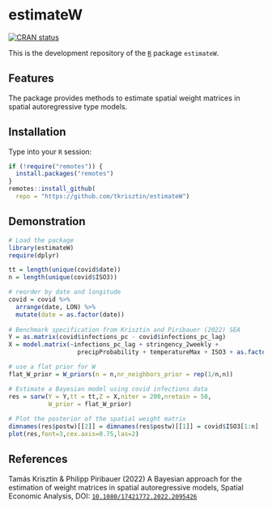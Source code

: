 # estimateW
<!-- badges: start -->
[![CRAN status](https://www.r-pkg.org/badges/version/estimateW)](https://CRAN.R-project.org/package=estimateW)
<!-- badges: end -->

This is the development repository of the [`R`](https://www.r-project.org/) package `estimateW`.

## Features

The package provides methods to estimate spatial weight matrices in spatial autoregressive type models.

## Installation

Type into your `R` session:

```r
if (!require("remotes")) {
  install.packages("remotes")
}
remotes::install_github(
  repo = "https://github.com/tkrisztin/estimateW")
```

## Demonstration

```r
# Load the package
library(estimateW)
require(dplyr)

tt = length(unique(covid$date))
n = length(unique(covid$ISO3))

# reorder by date and longitude
covid = covid %>% 
  arrange(date, LON) %>%
  mutate(date = as.factor(date))
  
# Benchmark specification from Krisztin and Piribauer (2022) SEA
Y = as.matrix(covid$infections_pc - covid$infections_pc_lag)
X = model.matrix(~infections_pc_lag + stringency_2weekly + 
                   precipProbability + temperatureMax + ISO3 + as.factor(date) + 0,data = covid)

# use a flat prior for W
flat_W_prior = W_priors(n = n,nr_neighbors_prior = rep(1/n,n))

# Estimate a Bayesian model using covid infections data
res = sarw(Y = Y,tt = tt,Z = X,niter = 200,nretain = 50,
           W_prior = flat_W_prior)
           
# Plot the posterior of the spatial weight matrix
dimnames(res$postw)[[2]] = dimnames(res$postw)[[1]] = covid$ISO3[1:n]
plot(res,font=3,cex.axis=0.75,las=2)
```

## References

Tamás Krisztin & Philipp Piribauer (2022) A Bayesian approach for the estimation of weight matrices in spatial autoregressive models, Spatial Economic Analysis, DOI: [`10.1080/17421772.2022.2095426`](https://doi.org/10.1080/17421772.2022.2095426) 
